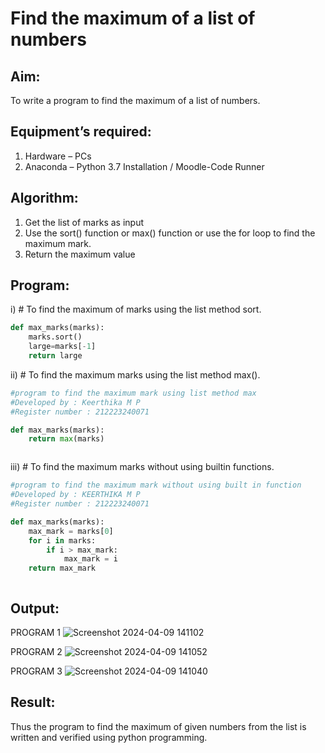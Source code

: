 # Find the maximum of a list of numbers
## Aim:
To write a program to find the maximum of a list of numbers.
## Equipment’s required:
1.	Hardware – PCs
2.	Anaconda – Python 3.7 Installation / Moodle-Code Runner
## Algorithm:
1.	Get the list of marks as input
2.	Use the sort() function or max() function or use the for loop to find the maximum mark.
3.	Return the maximum value
## Program:

i)	# To find the maximum of marks using the list method sort.
```Python
def max_marks(marks):
    marks.sort()
    large=marks[-1]
    return large


```

ii)	# To find the maximum marks using the list method max().
```Python
#program to find the maximum mark using list method max
#Developed by : Keerthika M P
#Register number : 212223240071

def max_marks(marks):
    return max(marks)



```

iii) # To find the maximum marks without using builtin functions.
```Python
#program to find the maximum mark without using built in function
#Developed by : KEERTHIKA M P
#Register number : 212223240071

def max_marks(marks):
    max_mark = marks[0]
    for i in marks:
        if i > max_mark:
            max_mark = i
    return max_mark



```



## Output:
PROGRAM 1
![Screenshot 2024-04-09 141102](https://github.com/Keerthika23013559/FindMaximum/assets/162658262/b871dbd0-33e4-4b27-9a1a-136689a92d47)

PROGRAM 2
![Screenshot 2024-04-09 141052](https://github.com/Keerthika23013559/FindMaximum/assets/162658262/523ca2a5-7a9d-43b9-b35c-05cbf0addeb6)

PROGRAM 3
![Screenshot 2024-04-09 141040](https://github.com/Keerthika23013559/FindMaximum/assets/162658262/334260cc-5023-49a9-ade9-76d738e0b444)

## Result:
Thus the program to find the maximum of given numbers from the list is written and verified using python programming.
